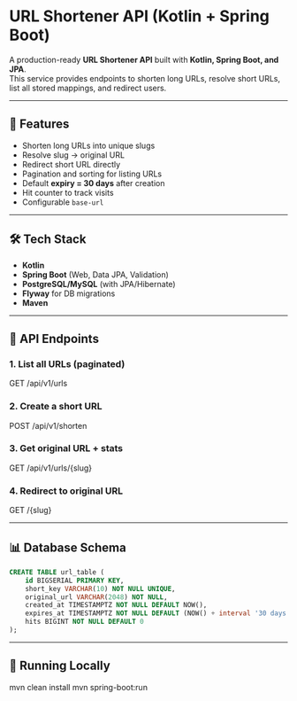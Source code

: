 # URL Shortener API (Kotlin + Spring Boot)

A production-ready **URL Shortener API** built with **Kotlin, Spring Boot, and JPA**.  
This service provides endpoints to shorten long URLs, resolve short URLs, list all stored mappings, and redirect users.

---

## 🚀 Features

- Shorten long URLs into unique slugs
- Resolve slug → original URL
- Redirect short URL directly
- Pagination and sorting for listing URLs
- Default **expiry = 30 days** after creation
- Hit counter to track visits
- Configurable `base-url`

---

## 🛠 Tech Stack

- **Kotlin**
- **Spring Boot** (Web, Data JPA, Validation)
- **PostgreSQL/MySQL** (with JPA/Hibernate)
- **Flyway** for DB migrations
- **Maven**

---

## 📌 API Endpoints

### 1. List all URLs (paginated)

GET /api/v1/urls

### 2. Create a short URL

POST /api/v1/shorten

### 3. Get original URL + stats

GET /api/v1/urls/{slug}

### 4. Redirect to original URL

GET /{slug}

---

## 📊 Database Schema

```sql
CREATE TABLE url_table (
    id BIGSERIAL PRIMARY KEY,
    short_key VARCHAR(10) NOT NULL UNIQUE,
    original_url VARCHAR(2048) NOT NULL,
    created_at TIMESTAMPTZ NOT NULL DEFAULT NOW(),
    expires_at TIMESTAMPTZ NOT NULL DEFAULT (NOW() + interval '30 days'),
    hits BIGINT NOT NULL DEFAULT 0
);
```

---

## 🧪 Running Locally

mvn clean install
mvn spring-boot:run
